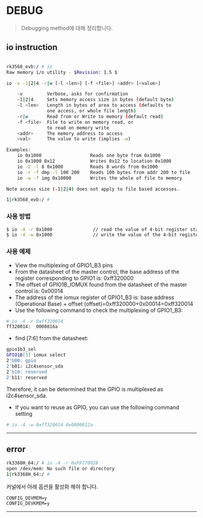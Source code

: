 # DEBUG
> Debugging method에 대해 정리합니다.

## io instruction

```bash

rk3568_evb:/ # io
Raw memory i/o utility - $Revision: 1.5 $

io -v -1|2|4 -r|w [-l <len>] [-f <file>] <addr> [<value>]

    -v         Verbose, asks for confirmation
    -1|2|4     Sets memory access size in bytes (default byte)
    -l <len>   Length in bytes of area to access (defaults to
               one access, or whole file length)
    -r|w       Read from or Write to memory (default read)
    -f <file>  File to write on memory read, or
               to read on memory write
    <addr>     The memory address to access
    <val>      The value to write (implies -w)

Examples:
    io 0x1000                  Reads one byte from 0x1000
    io 0x1000 0x12             Writes 0x12 to location 0x1000
    io -2 -l 8 0x1000          Reads 8 words from 0x1000
    io -r -f dmp -l 100 200    Reads 100 bytes from addr 200 to file
    io -w -f img 0x10000       Writes the whole of file to memory

Note access size (-1|2|4) does not apply to file based accesses.

1|rk3568_evb:/ #

```

### 사용 방법

```bash
$ io -4 -r 0x1000				// read the value of 4-bit register starting from 0x1000
$ io -4 -w 0x1000				// write the value of the 4-bit register from 0x1000
```

### 사용 예제
 -  View the multiplexing of GPIO1_B3 pins  
 -  From the datasheet of the master control, the base address of the register corresponding to GPIO1 is: 0xff320000  
 -  The offset of GPIO1B_IOMUX found from the datasheet of the master control is: 0x00014  
 -  The address of the iomux register of GPIO1_B3 is: base address (Operational Base) + offset (offset)=0xff320000+0x00014=0xff320014  
 -  Use the following command to check the multiplexing of GPIO1_B3:  
```bash
# io -4 -r 0xff320014
ff320014:  0000816a
```

 -  find [7:6] from the datasheet:
```bash
gpio1b3_sel
GPIO1B[3] iomux select
2'b00: gpio
2'b01: i2c4sensor_sda
2'b10: reserved
2'b11: reserved
```

Therefore, it can be determined that the GPIO is multiplexed as i2c4sensor_sda.

 -  If you want to reuse as GPIO, you can use the following command setting
```bash
# io -4 -w 0xff320014 0x0000812a
```



---


## error

```bash
rk3368H_64:/ # io -4 -r 0xFF770028                                                                                                      
open /dev/mem: No such file or directory
1|rk3368H_64:/ #
```
커널에서 아래 옵션을 활성화 해야 합니다.

```
CONFIG_DEVMEM=y
CONFIG_DEVKMEM=y
```

---
